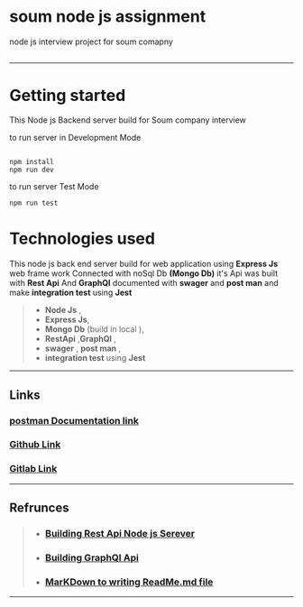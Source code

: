 # soum node js assignment

node js interview project for soum comapny

##

---

# Getting started

This Node js Backend server build for Soum company interview

 <p> to run server in Development Mode<p>

```

npm install
npm run dev

```

 <p> to run server Test Mode<p>

```
npm run test

```

# Technologies used

This node js back end server build for web application
using **Express Js** web frame work Connected with noSql Db
**(Mongo Db)**
it's Api was built with
**Rest Api** And **GraphQl**
documented with **swager** and **post man**
and make **integration test** using **Jest**

> - **Node Js** ,
> - **Express Js**,
> - **Mongo Db** (build in local ),
> - **RestApi** ,**GraphQl** ,
> - **swager** , **post man** ,
> - **integration test** using **Jest**

---

## Links

### [postman Documentation link ](https://documenter.getpostman.com/view/7173620/UyxnD4UW)

### [Github Link](https://github.com/ahmedibrahimhassan654/soum-node-js-assingnment-main)

### [Gitlab Link](https://gitlab.com/ahmedibrahim5588/soum-node-js-assingnment-main)

---

## Refrunces

> - ### [Building Rest Api Node js Serever](https://www.udemy.com/course/nodejs-api-masterclass/)
> - ### [Building GraphQl Api ](https://www.youtube.com/playlist?list=PL55RiY5tL51rG1x02Yyj93iypUuHYXcB_)
> - ### [MarKDown to writing ReadMe.md file ](https://www.youtube.com/watch?v=HUBNt18RFbo)

---
